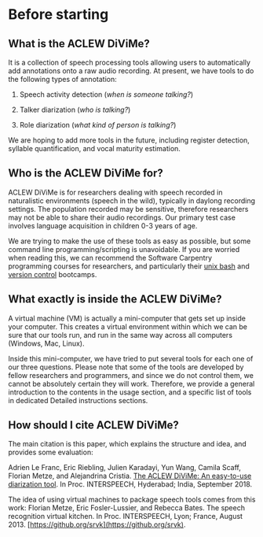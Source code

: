 # Before starting

## What is the ACLEW DiViMe?

It is a collection of speech processing tools allowing users to automatically add annotations onto a raw audio recording. At present, we have tools to do the following types of annotation:

1) Speech activity detection (_when is someone talking?_)

2) Talker diarization (_who is talking?_)

3) Role diarization (_what kind of person is talking?_)

We are hoping to add more tools in the future, including register detection, syllable quantification, and vocal maturity estimation.

## Who is the ACLEW DiViMe for?

ACLEW DiViMe is for researchers dealing with speech recorded in naturalistic environments (speech in the wild), typically in daylong recording settings. The population recorded may be sensitive, therefore researchers may not be able to share their audio recordings. Our primary test case involves language acquisition in children 0-3 years of age.

We are trying to make the use of these tools as easy as possible, but some command line programming/scripting is unavoidable. If you are worried when reading this, we can recommend the Software Carpentry programming courses for researchers, and particularly their [unix bash](http://swcarpentry.github.io/shell-novice) and [version control](http://swcarpentry.github.io/git-novice/) bootcamps.

## What exactly is inside the ACLEW DiViMe?

A virtual machine (VM) is actually a mini-computer that gets set up inside your computer. This creates a virtual environment within which we can be sure that our tools run, and run in the same way across all computers (Windows, Mac, Linux). 

Inside this mini-computer, we have tried to put several tools for each one of our three questions. Please note that some of the tools are developed by fellow researchers and programmers, and since we do not control them, we cannot be absolutely certain they will work. Therefore, we provide a general introduction to the contents in the usage section, and a specific list of tools in dedicated Detailed instructions sections.

## How should I cite ACLEW DiViMe?

The main citation is this paper, which explains the structure and idea, and provides some evaluation:

Adrien Le Franc, Eric Riebling, Julien Karadayi, Yun Wang, Camila Scaff, Florian Metze, and Alejandrina Cristia.
[The ACLEW DiViMe: An easy-to-use diarization tool](https://www.isca-speech.org/archive/Interspeech_2018/pdfs/2324.pdf). In Proc. INTERSPEECH, Hyderabad; India, September 2018.

The idea of using virtual machines to package speech tools comes from this work:
Florian Metze, Eric Fosler-Lussier, and Rebecca Bates. The speech recognition virtual kitchen. In Proc. INTERSPEECH, Lyon; France, August 2013. [https://github.org/srvk](https://github.org/srvk).